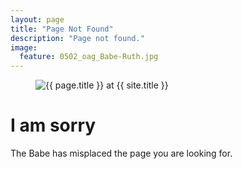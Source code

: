 ```yaml
---
layout: page
title: "Page Not Found"
description: "Page not found."
image:
  feature: 0502_oag_Babe-Ruth.jpg
---  
```

<figure>
<img src="{{ site.url }}/images/hmfaysal-404.jpg" alt="{{ page.title }} at {{ site.title }}">
</figure>
<div class="text-center">
<h1>I am sorry</h1>
<p>The Babe has misplaced the page you are looking for.</p>
</div>
